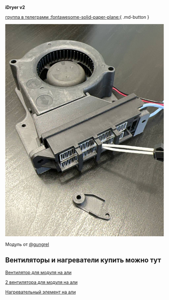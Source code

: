 **iDryer v2**



[группа в телеграмм :fontawesome-solid-paper-plane:](https://t.me/iDryer){ .md-button }

![Разметка](https://github.com/pavluchenkor/iDryerProject/blob/main/iDryer%20v2/Hardware/Heater/7530-7525/img/photo_2023-09-15_15-37-05.jpg)<br>

Модуль от [@gungrel](https://t.me/gungrel)

## Вентиляторы и нагреватели купить можно тут

[Вентилятор для модуля на али](https://aliexpress.ru/item/1691802504.html?srcSns=sns_Telegram&businessType=ProductDetail&spreadType=socialShare&tt=MG&utm_medium=sharing)

[2 вентилятора для модуля на али](https://aliexpress.ru/item/1005002255060284.html?srcSns=sns_Telegram&businessType=ProductDetail&spreadType=socialShare&tt=MG&utm_medium=sharing&sku_id=12000019667462231)

[Нагревательный элемент на али](https://aliexpress.ru/item/32319632955.html?srcSns=sns_Telegram&businessType=ProductDetail&spreadType=socialShare&tt=MG&utm_medium=sharing&sku_id=12000016636424006)


